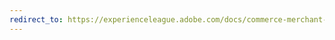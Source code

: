 ```yaml
---
redirect_to: https://experienceleague.adobe.com/docs/commerce-merchant-services/product-recommendations/admin/type.html
---
```

